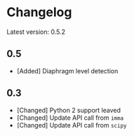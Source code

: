 # Changelog

Latest version: 0.5.2

## 0.5
* [Added] Diaphragm level detection

## 0.3

* [Changed] Python 2 support leaved
* [Changed] Update API call from `imma`
* [Changed] Update API call from `scipy`